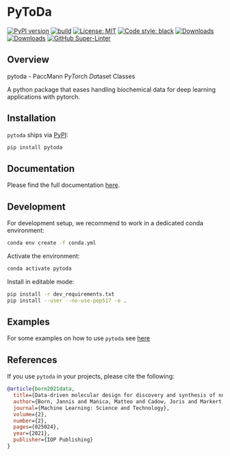# PyToDa

[![PyPI version](https://badge.fury.io/py/pytoda.svg)](https://badge.fury.io/py/pytoda)
[![build](https://github.com/PaccMann/paccmann_datasets/workflows/build/badge.svg)](https://github.com/PaccMann/paccmann_datasets/actions)
[![License: MIT](https://img.shields.io/badge/License-MIT-yellow.svg)](https://opensource.org/licenses/MIT)
[![Code style: black](https://img.shields.io/badge/code%20style-black-000000.svg)](https://github.com/psf/black)
[![Downloads](https://static.pepy.tech/badge/pytoda)](https://pepy.tech/project/pytoda)
[![Downloads](https://static.pepy.tech/badge/pytoda/month)](https://pepy.tech/project/pytoda)
[![GitHub Super-Linter](https://github.com/PaccMann/paccmann_datasets/workflows/style/badge.svg)](https://github.com/marketplace/actions/super-linter)

## Overview

pytoda - PaccMann P*yTo*rch *Da*taset Classes

A python package that eases handling biochemical data for deep learning applications
with pytorch.

## Installation

`pytoda` ships via [PyPI](https://pypi.org/project/pytoda):

```sh
pip install pytoda
```

## Documentation

Please find the full documentation [here](https://paccmann.github.io/paccmann_datasets/).

## Development

For development setup, we recommend to work in a dedicated conda environment:

```sh
conda env create -f conda.yml
```

Activate the environment:

```sh
conda activate pytoda
```

Install in editable mode:

```sh
pip install -r dev_requirements.txt
pip install --user --no-use-pep517 -e .
```

## Examples

For some examples on how to use `pytoda` see [here](./examples)

## References

If you use `pytoda` in your projects, please cite the following:

```bib
@article{born2021data,
  title={Data-driven molecular design for discovery and synthesis of novel ligands: a case study on SARS-CoV-2},
  author={Born, Jannis and Manica, Matteo and Cadow, Joris and Markert, Greta and Mill, Nil Adell and Filipavicius, Modestas and Janakarajan, Nikita and Cardinale, Antonio and Laino, Teodoro and Martinez, Maria Rodriguez},
  journal={Machine Learning: Science and Technology},
  volume={2},
  number={2},
  pages={025024},
  year={2021},
  publisher={IOP Publishing}
}
```

